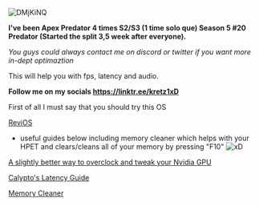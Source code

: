 ![DMjKiNQ](https://user-images.githubusercontent.com/52638857/184466392-c71a5358-0c06-493c-9e63-23a88f83b890.png)

**I've been Apex Predator 4 times S2/S3 (1 time solo que) Season 5 #20 Predator (Started the split 3,5 week after everyone).**

*You guys could always contact me on discord or twitter if you want more in-dept optimaztion*

This will help you with fps, latency and audio.

**Follow me on my socials https://linktr.ee/kretz1xD**

First of all I must say that you should try this OS


[ReviOS](https://www.revi.cc/revios)

- useful guides below including memory cleaner which helps with your HPET and clears/cleans all of your memory by pressing "F10" ![xD](https://i.imgur.com/4vLIkwu.png)

[A slightly better way to overclock and tweak your Nvidia GPU](https://anonfiles.com/Gbi8J1M0yf/Calypto_s_Latency_Guide_pdf)

[Calypto's Latency Guide](https://anonfiles.com/H8i9J9M8y3/A_slightly_better_way_to_overclock_and_tweak_your_Nvidia_GPU_pdf)

[Memory Cleaner](https://anonfiles.com/idh8J2Mdy3/Memory_Cleaner_7z)
